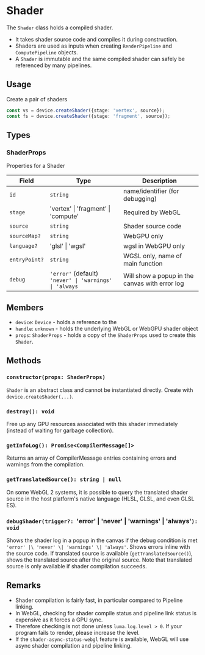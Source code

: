 # Shader

The `Shader` class holds a compiled shader.
- It takes shader source code and compiles it during construction.
- Shaders are used as inputs when creating `RenderPipeline` and `ComputePipeline` objects.
- A `Shader` is immutable and the same compiled shader can safely be referenced by many pipelines.

## Usage

Create a pair of shaders

```typescript
const vs = device.createShader({stage: 'vertex', source});
const fs = device.createShader({stage: 'fragment', source});
```

## Types

### ShaderProps

Properties for a Shader

| Field         | Type                                                   | Description                                    |
| ------------- | ------------------------------------------------------ | ---------------------------------------------- |
| `id`          | `string`                                               | name/identifier (for debugging)                |
| `stage`       | 'vertex' \| 'fragment' \| 'compute'                    | Required by WebGL                              |
| `source`      | `string`                                               | Shader source code                             |
| `sourceMap?`  | `string`                                               | WebGPU only                                    |
| `language?`   | 'glsl' \| 'wgsl'                                       | wgsl in WebGPU only                            |
| `entryPoint?` | `string`                                               | WGSL only, name of main function               |
| `debug`       | `'error'` (default) `'never' \| 'warnings' \| 'always` | Will show a popup in the canvas with error log |

## Members

- `device`: `Device` - holds a reference to the
- `handle`: `unknown` - holds the underlying WebGL or WebGPU shader object
- `props`: `ShaderProps` - holds a copy of the `ShaderProps` used to create this `Shader`.

## Methods

### `constructor(props: ShaderProps)`

`Shader` is an abstract class and cannot be instantiated directly. Create with `device.createShader(...)`.

### `destroy(): void`

Free up any GPU resources associated with this shader immediately (instead of waiting for garbage collection).

### `getInfoLog(): Promise<CompilerMessage[]>`

Returns an array of CompilerMessage entries containing errors and warnings from the compilation.

### `getTranslatedSource(): string | null`

On some WebGL 2 systems, it is possible to query the translated shader source in the host platform's native language (HLSL, GLSL, and even GLSL ES).

### `debugShader(trigger?: `'error' | 'never' | 'warnings' | 'always'`): void`

Shows the shader log in a popup in the canvas if the debug condition is met `'error' |\ 'never' \| 'warnings' \| 'always'`.
Shows errors inline with the source code. If translated source is available (`getTranslatedSource()`), shows the translated source after the original source.
Note that translated source is only available if shader compilation succeeds.

## Remarks

- Shader compilation is fairly fast, in particular compared to Pipeline linking.
- In WebGL, checking for shader compile status and pipeline link status is expensive as it forces a GPU sync.
- Therefore checking is not done unless `luma.log.level > 0`. If your program fails to render, please increase the level.
- If the `shader-async-status-webgl` feature is available, WebGL will use async shader compilation and pipeline linking.
